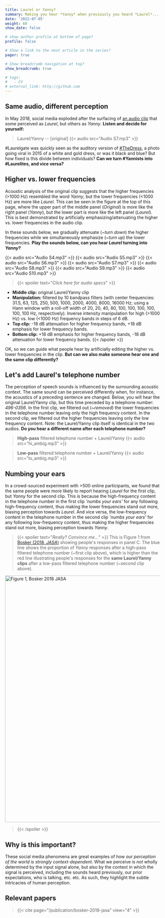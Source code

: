 ```yaml
---
title: Laurel or Yanny?
summary: Making you hear *Yanny* when previously you heard *Laurel*...
date: '2022-07-05'
weight: 60
show_date: false

# show author profile at bottom of page?
profile: false

# Show a link to the next article in the series?
pager: true

# Show breadcrumb navigation at top?
show_breadcrumb: true

# tags:
#   - CV
# external_link: http://github.com
---
```


## Same audio, different perception

In May 2018, social media exploded after the surfacing of [an audio clip](https://twitter.com/CloeCouture/status/996218489831473152) that some perceived as *Laurel*, but others as *Yanny*. **Listen and decide for yourself:**

> Laurel/Yanny -- [original]
{{< audio src="Audio S7.mp3" >}}

\#Laurelgate was quickly seen as the auditory version of [\#TheDress](https://en.wikipedia.org/wiki/The_dress), a photo going viral in 2015 of a white and gold dress, or was it black and blue? But how fixed is this divide between individuals? **Can we turn \#Yannists into \#Laurelites, and vice versa?**

## Higher vs. lower frequencies

Acoustic analysis of the original clip suggests that the higher frequencies (>1000 Hz) resembled the word *Yanny*, but the lower frequencies (<1000 Hz) are more like *Laurel*. This can be seen in the figure at the top of this page, where the upper part of the middle panel (*Original*) is more like the right panel (*Yanny*), but the lower part is more like the left panel (*Laurel*). This is best demonstrated by artificially emphasizing/attenuating the higher vs. lower frequencies in the audio clip.

In these sounds below, we gradually attenuate (*~turn down*) the higher frequencies while we simultaneously emphasize (*~turn up*) the lower frequencies. **Play the sounds below, can you hear *Laurel* turning into *Yanny*?**

{{< audio src="Audio S4.mp3" >}}
{{< audio src="Audio S5.mp3" >}}
{{< audio src="Audio S6.mp3" >}}
{{< audio src="Audio S7.mp3" >}}
{{< audio src="Audio S8.mp3" >}}
{{< audio src="Audio S9.mp3" >}}
{{< audio src="Audio S10.mp3" >}}

> {{< spoiler text="*Click here for audio specs*" >}}
- **Middle clip:** original Laurel/Yanny clip
- **Manipulation:** filtered by 10 bandpass filters (with center frequencies: 31.5, 63, 125, 250, 500, 1000, 2000, 4000, 8000, 16000 Hz; using a Hann window with a roll-off width of 20, 20, 40, 80, 100, 100, 100, 100, 100, 100 Hz, respectively). Inverse intensity manipulation for high (>1000 Hz) vs. low (<1000 Hz) frequency bands in steps of 6 dB.
- **Top clip:** -18 dB attenuation for higher frequency bands, +18 dB emphasis for lower frequency bands.
- **Bottom clip:** +18 dB emphasis for higher frequency bands, -18 dB attenuation for lower frequency bands.
{{< /spoiler >}}

OK, so we can guide what people hear by artificially editing the higher vs. lower frequencies in the clip. **But can we also make someone hear one and the same clip differently?**

## Let's add Laurel's telephone number

The perception of speech sounds is influenced by the surrounding acoustic context. The same sound can be perceived differently when, for instance, the acoustics of a preceding sentence are changed. Below, you will hear the original Laurel/Yanny clip, but this time preceded by a telephone number: *496-0356*. In the first clip, we filtered out (*~removed*) the lower frequencies in the telephone number leaving only the high frequency content. In the second clip, we filtered out the higher frequencies leaving only the low frequency content. Note: the Laurel/Yanny clip itself is identical in the two audios. **Do you hear a different name after each telephone number?** 

> **High-pass** filtered telephone number + Laurel/Yanny
{{< audio src="hi_ambig.mp3" >}}

> **Low-pass** filtered telephone number + Laurel/Yanny
{{< audio src="lo_ambig.mp3" >}}

## Numbing your ears

In a crowd-sourced experiment with >500 online participants, we found that the same people were more likely to report hearing *Laurel* for the first clip, but *Yanny* for the second clip. This is because the high-frequency content in the telephone number in the first clip *'numbs your ears'* for any following high-frequency content, thus making the lower frequencies stand out more, biasing perception towards *Laurel*. And vice versa, the low-frequency content in the telephone number in the second clip *'numbs your ears'* for any following low-frequency content, thus making the higher frequencies stand out more, biasing perception towards *Yanny*.

> {{< spoiler text="*Really? Convince me...*" >}}
This is Figure 1 from [Bosker (2018, *JASA*)](/publication/bosker-2018-jasa) showing people's responses in panel C. The blue line shows the proportion of *Yanny* responses after a high-pass filtered telephone number (~first clip above), which is higher than the red line illustrating people's responses for the **same Laurel/Yanny clips** after a low-pass filtered telephone number (~second clip above).

<img src="https://asa.scitation.org/na101/home/literatum/publisher/aip/journals/content/jas/2018/jas.2018.144.issue-6/1.5070144/20181206/images/large/1.5070144.figures.online.f2.jpeg
" alt="Figure 1, Bosker 2018 JASA" width="800"/>
> {{< /spoiler >}}

## Why is this important?

These social media phenomena are great examples of how *our perception of the world is strongly context-dependent*. What we perceive is *not* wholly determined by the input signal alone, but also by the context in which the signal is perceived, including the sounds heard previously, our prior expectations, who is talking, etc. etc. As such, they highlight the subtle intricacies of human perception.

## Relevant papers

> {{< cite page="/publication/bosker-2018-jasa" view="4" >}}
